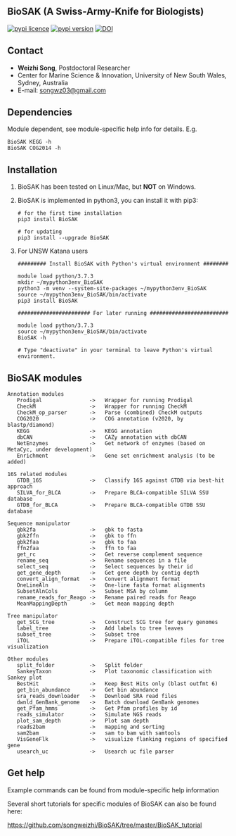 
## BioSAK (A Swiss-Army-Knife for Biologists)

[![pypi licence ](https://img.shields.io/pypi/l/BioSAK.svg)](https://opensource.org/licenses/gpl-3.0.html)
[![pypi version ](https://img.shields.io/pypi/v/BioSAK.svg)](https://pypi.python.org/pypi/BioSAK) 
[![DOI](https://zenodo.org/badge/DOI/10.5281/zenodo.4070001.svg)](https://doi.org/10.5281/zenodo.4070001)


Contact
---

+ **Weizhi Song**, Postdoctoral Researcher
+ Center for Marine Science & Innovation, University of New South Wales, Sydney, Australia
+ E-mail: songwz03@gmail.com

Dependencies
---

Module dependent, see module-specific help info for details. E.g.

    BioSAK KEGG -h
    BioSAK COG2014 -h

Installation
---

1. BioSAK has been tested on Linux/Mac, but **NOT** on Windows.

1. BioSAK is implemented in python3, you can install it with pip3:

       # for the first time installation
       pip3 install BioSAK
      
       # for updating
       pip3 install --upgrade BioSAK
      
1. For UNSW Katana users

       ######### Install BioSAK with Python's virtual environment ########

       module load python/3.7.3
       mkdir ~/mypython3env_BioSAK
       python3 -m venv --system-site-packages ~/mypython3env_BioSAK
       source ~/mypython3env_BioSAK/bin/activate
       pip3 install BioSAK

       ####################### For later running #########################

       module load python/3.7.3
       source ~/mypython3env_BioSAK/bin/activate
       BioSAK -h
              
       # Type "deactivate" in your terminal to leave Python's virtual environment.


BioSAK modules
---

    Annotation modules
       Prodigal               ->   Wrapper for running Prodigal
       CheckM                 ->   Wrapper for running CheckM
       CheckM_op_parser       ->   Parse (combined) CheckM outputs
       COG2020                ->   COG annotation (v2020, by blastp/diamond)
       KEGG                   ->   KEGG annotation
       dbCAN                  ->   CAZy annotation with dbCAN
       NetEnzymes             ->   Get network of enzymes (based on MetaCyc, under development)   
       Enrichment             ->   Gene set enrichment analysis (to be added)
    
    16S related modules
       GTDB_16S               ->   Classify 16S against GTDB via best-hit approach
       SILVA_for_BLCA         ->   Prepare BLCA-compatible SILVA SSU database
       GTDB_for_BLCA          ->   Prepare BLCA-compatible GTDB SSU database
       
    Sequence manipulator
       gbk2fa                 ->   gbk to fasta
       gbk2ffn                ->   gbk to ffn
       gbk2faa                ->   gbk to faa
       ffn2faa                ->   ffn to faa
       get_rc                 ->   Get reverse complement sequence
       rename_seq             ->   Rename sequences in a file
       select_seq             ->   Select sequences by their id
       get_gene_depth         ->   Get gene depth by contig depth
       convert_align_format   ->   Convert alignment format
       OneLineAln             ->   One-line fasta format alignments
       SubsetAlnCols          ->   Subset MSA by column
       rename_reads_for_Reago ->   Rename paired reads for Reago
       MeanMappingDepth       ->   Get mean mapping depth 

    Tree manipulator
       get_SCG_tree           ->   Construct SCG tree for query genomes
       label_tree             ->   Add labels to tree leaves
       subset_tree            ->   Subset tree
       iTOL                   ->   Prepare iTOL-compatible files for tree visualization
         
    Other modules
       split_folder           ->   Split folder
       SankeyTaxon            ->   Plot taxonomic classification with Sankey plot
       BestHit                ->   Keep Best Hits only (blast outfmt 6)
       get_bin_abundance      ->   Get bin abundance
       sra_reads_downloader   ->   Download SRA read files
       dwnld_GenBank_genome   ->   Batch download GenBank genomes
       get_Pfam_hmms          ->   Get Pfam profiles by id
       reads_simulator        ->   Simulate NGS reads
       plot_sam_depth         ->   Plot sam depth
       reads2bam              ->   mapping and sorting
       sam2bam                ->   sam to bam with samtools
       VisGeneFlk             ->   visualize flanking regions of specified gene
       usearch_uc             ->   Usearch uc file parser

Get help
---

Example commands can be found from module-specific help information 

Several short tutorials for specific modules of BioSAK can also be found here:

https://github.com/songweizhi/BioSAK/tree/master/BioSAK_tutorial
